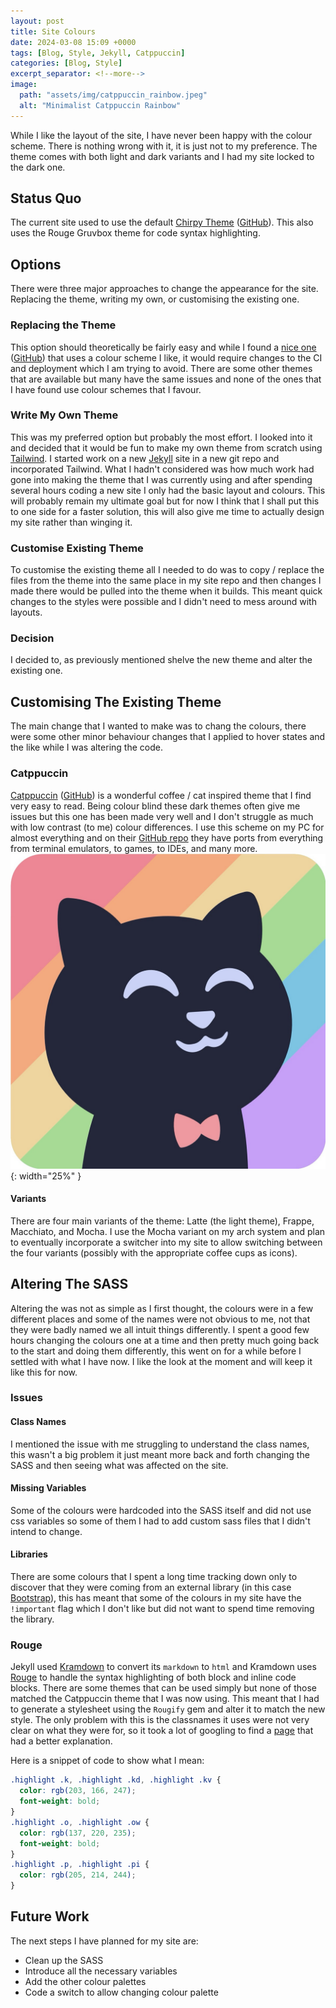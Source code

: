 ```yaml
---
layout: post
title: Site Colours
date: 2024-03-08 15:09 +0000
tags: [Blog, Style, Jekyll, Catppuccin]
categories: [Blog, Style]
excerpt_separator: <!--more-->
image:
  path: "assets/img/catppuccin_rainbow.jpeg"
  alt: "Minimalist Catppuccin Rainbow"
---
```


While I like the layout of the site, I have never been happy with the colour scheme. There is nothing wrong with it, it is just not to my preference. The theme comes with both light and dark variants and I had my site locked to the dark one.

## Status Quo
The current site used to use the default [Chirpy Theme](https://chirpy.cotes.page/) ([GitHub](https://github.com/cotes2020/jekyll-theme-chirpy)). This also uses the Rouge Gruvbox theme for code syntax highlighting.

## Options
There were three major approaches to change the appearance for the site. Replacing the theme, writing my own, or customising the existing one.

### Replacing the Theme
This option should theoretically be fairly easy and while I found a [nice one](https://hynduf.github.io/) ([GitHub](https://github.com/HynDuf/hynduf.github.io)) that uses a colour scheme I like, it would require changes to the CI and deployment which I am trying to avoid. There are some other themes that are available but many have the same issues and none of the ones that I have found use colour schemes that I favour.

### Write My Own Theme
This was my preferred option but probably the most effort. I looked into it and decided that it would be fun to make my own theme from scratch using [Tailwind](https://tailwindcss.com/). I started work on a new [Jekyll](https://jekyllrb.com/) site in a new git repo and incorporated Tailwind. What I hadn't considered was how much work had gone into making the theme that I was currently using and after spending several hours coding a new site I only had the basic layout and colours. This will probably remain my ultimate goal but for now I think that I shall put this to one side for a faster solution, this will also give me time to actually design my site rather than winging it.

### Customise Existing Theme
To customise the existing theme all I needed to do was to copy / replace the files from the theme into the same place in my site repo and then changes I made there would be pulled into the theme when it builds. This meant quick changes to the styles were possible and I didn't need to mess around with layouts.

### Decision
I decided to, as previously mentioned shelve the new theme and alter the existing one.

## Customising The Existing Theme
The main change that I wanted to make was to chang the colours, there were some other minor behaviour changes that I applied to hover states and the like while I was altering the code.

### Catppuccin
[Catppuccin](https://catppuccin-website.vercel.app/) ([GitHub](https://github.com/catppuccin/catppuccin)) is a wonderful coffee / cat inspired theme that I find very easy to read. Being colour blind these dark themes often give me issues but this one has been made very well and I don't struggle as much with low contrast (to me) colour differences. I use this scheme on my PC for almost everything and on their [GitHub repo](https://github.com/catppuccin/catppuccin) they have ports from everything from terminal emulators, to games, to IDEs, and many more.
![Catppuccin logo](/assets/img/macchiato_squircle.jpeg){: width="25%" }

#### Variants
There are four main variants of the theme: Latte (the light theme), Frappe, Macchiato, and Mocha. I use the Mocha variant on my arch system and plan to eventually incorporate a switcher into my site to allow switching between the four variants (possibly with the appropriate coffee cups as icons).

## Altering The SASS
Altering the was not as simple as I first thought, the colours were in a few different places and some of the names were not obvious to me, not that they were badly named we all intuit things differently. I spent a good few hours changing the colours one at a time and then pretty much going back to the start and doing them differently, this went on for a while before I settled with what I have now. I like the look at the moment and will keep it like this for now.

### Issues
#### Class Names
I mentioned the issue with me struggling to understand the class names, this wasn't a big problem it just meant more back and forth changing the SASS and then seeing what was affected on the site.

#### Missing Variables
Some of the colours were hardcoded into the SASS itself and did not use css variables so some of them I had to add custom sass files that I didn't intend to change.

#### Libraries
There are some colours that I spent a long time tracking down only to discover that they were coming from an external library (in this case [Bootstrap](https://getbootstrap.com/)), this has meant that some of the colours in my site have the `!important` flag which I don't like but did not want to spend time removing the library.

### Rouge
Jekyll used [Kramdown](https://kramdown.gettalong.org/) to convert its `markdown` to `html` and Kramdown uses [Rouge](https://rouge.jneen.net/) to handle the syntax highlighting of both block and inline code blocks. There are some themes that can be used simply but none of those matched the Catppuccin theme that I was now using. This meant that I had to generate a stylesheet using the `Rougify` gem and alter it to match the new style. The only problem with this is the classnames it uses were not very clear on what they were for, so it took a lot of googling to find a [page](https://github.com/rouge-ruby/rouge/blob/master/lib/rouge/token.rb#L75) that had a better explanation.

Here is a snippet of code to show what I mean:
```scss
.highlight .k, .highlight .kd, .highlight .kv {
  color: rgb(203, 166, 247);
  font-weight: bold;
}
.highlight .o, .highlight .ow {
  color: rgb(137, 220, 235);
  font-weight: bold;
}
.highlight .p, .highlight .pi {
  color: rgb(205, 214, 244);
}
```

## Future Work
The next steps I have planned for my site are:
- Clean up the SASS
- Introduce all the necessary variables
- Add the other colour palettes
- Code a switch to allow changing colour palette
